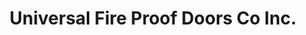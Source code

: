 ---
title: "Universal Fire Proof Doors Co Inc."
url: /brooklyn/universal-fire-proof-doors-co-inc/
shop: Türen
---